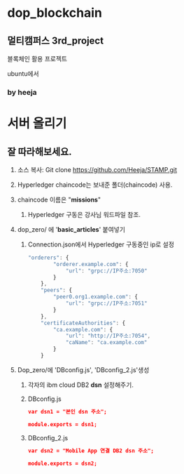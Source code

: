 # dop_blockchain


## 멀티캠퍼스 3rd_project 

블록체인 활용 프로젝트

ubuntu에서 


### by heeja

# 서버 올리기

## 잘 따라해보세요.

1. 소스 복사: Git clone https://github.com/Heeja/STAMP.git

2. Hyperledger chaincode는 보내준 폴더(chaincode) 사용.

3. chaincode 이름은 "**missions**"

   1. Hyperledger 구동은 강사님 워드파일 참조.

4. dop_zero/ 에 '**basic_articles**' 붙여넣기

   1. Connection.json에서 Hyperledger 구동중인 ip로 설정

      ```js
      "orderers": {
              "orderer.example.com": {
                  "url": "grpc://IP주소:7050"
              }
          },
          "peers": {
              "peer0.org1.example.com": {
                  "url": "grpc://IP주소:7051"
              }
          },
          "certificateAuthorities": {
              "ca.example.com": {
                  "url": "http://IP주소:7054",
                  "caName": "ca.example.com"
              }
          }
      ```

5. Dop_zero/에 'DBconfig.js', 'DBconfig_2.js'생성

   1. 각자의 ibm cloud DB2 **dsn** 설정해주기.

   2. DBconfig.js

      ```json
      var dsn1 = "본인 dsn 주소";
      
      module.exports = dsn1;
      ```

   3. DBconfig_2.js

      ```json
      var dsn2 = "Mobile App 연결 DB2 dsn 주소";
      
      module.exports = dsn2;
      ```



